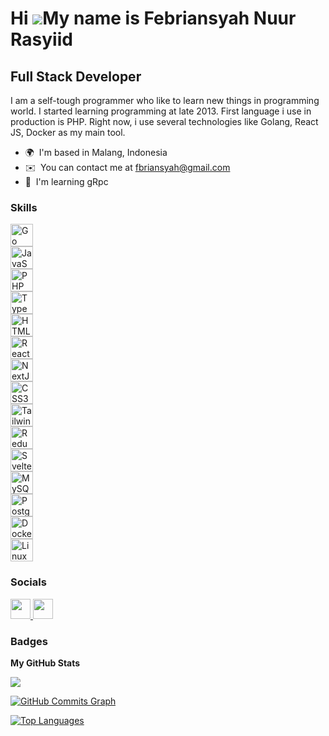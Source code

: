 Hi ![](https://user-images.githubusercontent.com/18350557/176309783-0785949b-9127-417c-8b55-ab5a4333674e.gif)My name is Febriansyah Nuur Rasyiid
================================================================================================================================================

Full Stack Developer
--------------------

I am a self-tough programmer who like to learn new things in programming world. I started learning programming at late 2013. First language i use in production is PHP. Right now, i use several technologies like Golang, React JS, Docker as my main tool.

* 🌍  I'm based in Malang, Indonesia
* ✉️  You can contact me at [fbriansyah@gmail.com](mailto:fbriansyah@gmail.com)
* 🧠  I'm learning gRpc

### Skills

<p align="left">
<div class="flex gap-x-1.5 flex-wrap gap-y-1.5">
    <div class="relative"><a href="https://go.dev/doc/" target="_blank" rel="noreferrer"><img
                src="https://raw.githubusercontent.com/danielcranney/readme-generator/main/public/icons/skills/go-colored.svg"
                alt="Go" width="36" height="36"></a></div>
    <div class="relative"><a href="https://developer.mozilla.org/en-US/docs/Web/JavaScript" target="_blank"
            rel="noreferrer"><img
                src="https://raw.githubusercontent.com/danielcranney/readme-generator/main/public/icons/skills/javascript-colored.svg"
                alt="JavaScript" width="36" height="36"></a></div>
    <div class="relative"><a href="https://www.php.net/" target="_blank" rel="noreferrer"><img
                src="https://raw.githubusercontent.com/danielcranney/readme-generator/main/public/icons/skills/php-colored.svg"
                alt="PHP" width="36" height="36"></a></div>
    <div class="relative"><a href="https://www.typescriptlang.org/" target="_blank" rel="noreferrer"><img
                src="https://raw.githubusercontent.com/danielcranney/readme-generator/main/public/icons/skills/typescript-colored.svg"
                alt="TypeScript" width="36" height="36"></a></div>
    <div class="relative"><a href="https://developer.mozilla.org/en-US/docs/Glossary/HTML5" target="_blank"
            rel="noreferrer"><img
                src="https://raw.githubusercontent.com/danielcranney/readme-generator/main/public/icons/skills/html5-colored.svg"
                alt="HTML5" width="36" height="36"></a></div>
    <div class="relative"><a href="https://reactjs.org/" target="_blank" rel="noreferrer"><img
                src="https://raw.githubusercontent.com/danielcranney/readme-generator/main/public/icons/skills/react-colored.svg"
                alt="React" width="36" height="36"></a></div>
    <div class="relative"><a href="https://nextjs.org/docs" target="_blank" rel="noreferrer"><img
                src="https://raw.githubusercontent.com/danielcranney/readme-generator/main/public/icons/skills/nextjs-colored-dark.svg"
                alt="NextJs" width="36" height="36"></a></div>
    <div class="relative"><a href="https://www.w3.org/TR/CSS/#css" target="_blank" rel="noreferrer"><img
                src="https://raw.githubusercontent.com/danielcranney/readme-generator/main/public/icons/skills/css3-colored.svg"
                alt="CSS3" width="36" height="36"></a></div>
    <div class="relative"><a href="https://tailwindcss.com/" target="_blank" rel="noreferrer"><img
                src="https://raw.githubusercontent.com/danielcranney/readme-generator/main/public/icons/skills/tailwindcss-colored.svg"
                alt="TailwindCSS" width="36" height="36"></a></div>
    <div class="relative"><a href="https://redux.js.org/" target="_blank" rel="noreferrer"><img
                src="https://raw.githubusercontent.com/danielcranney/readme-generator/main/public/icons/skills/redux-colored.svg"
                alt="Redux" width="36" height="36"></a></div>
    <div class="relative"><a href="https://svelte.dev/" target="_blank" rel="noreferrer"><img
                src="https://raw.githubusercontent.com/danielcranney/readme-generator/main/public/icons/skills/svelte-colored.svg"
                alt="Svelte" width="36" height="36"></a></div>
    <div class="relative"><a href="https://www.mysql.com/" target="_blank" rel="noreferrer"><img
                src="https://raw.githubusercontent.com/danielcranney/readme-generator/main/public/icons/skills/mysql-colored.svg"
                alt="MySQL" width="36" height="36"></a></div>
    <div class="relative"><a href="https://www.postgresql.org/" target="_blank" rel="noreferrer"><img
                src="https://raw.githubusercontent.com/danielcranney/readme-generator/main/public/icons/skills/postgresql-colored.svg"
                alt="PostgreSQL" width="36" height="36"></a></div>
    <div class="relative"><a href="https://www.docker.com/" target="_blank" rel="noreferrer"><img
                src="https://raw.githubusercontent.com/danielcranney/readme-generator/main/public/icons/skills/docker-colored.svg"
                alt="Docker" width="36" height="36"></a></div>
    <div class="relative"><a href="https://www.linux.org" target="_blank" rel="noreferrer"><img
                src="https://raw.githubusercontent.com/danielcranney/readme-generator/main/public/icons/skills/linux-colored.svg"
                alt="Linux" width="36" height="36"></a></div>
</div>
</p>


### Socials

<p align="left"> <a href="https://www.github.com/fbriansyah" target="_blank" rel="noreferrer"> <picture> <source media="(prefers-color-scheme: dark)" srcset="https://raw.githubusercontent.com/danielcranney/readme-generator/main/public/icons/socials/github-dark.svg" /> <source media="(prefers-color-scheme: light)" srcset="https://raw.githubusercontent.com/danielcranney/readme-generator/main/public/icons/socials/github.svg" /> <img src="https://raw.githubusercontent.com/danielcranney/readme-generator/main/public/icons/socials/github.svg" width="32" height="32" /> </picture> </a> <a href="https://www.linkedin.com/in/febrianrasyiid" target="_blank" rel="noreferrer"> <picture> <source media="(prefers-color-scheme: dark)" srcset="undefined" /> <source media="(prefers-color-scheme: light)" srcset="https://raw.githubusercontent.com/danielcranney/readme-generator/main/public/icons/socials/linkedin.svg" /> <img src="https://raw.githubusercontent.com/danielcranney/readme-generator/main/public/icons/socials/linkedin.svg" width="32" height="32" /> </picture> </a></p>

### Badges

<b>My GitHub Stats</b>

<a href="http://www.github.com/fbriansyah"><img src="https://github-readme-streak-stats.herokuapp.com/?user=fbriansyah&stroke=ffffff&background=1c1917&ring=0891b2&fire=0891b2&currStreakNum=ffffff&currStreakLabel=0891b2&sideNums=ffffff&sideLabels=ffffff&dates=ffffff&hide_border=true" /></a>

<a href="http://www.github.com/fbriansyah"><img src="https://github-readme-activity-graph.cyclic.app/graph?username=fbriansyah&bg_color=1c1917&color=ffffff&line=0891b2&point=ffffff&area_color=1c1917&area=true&hide_border=true&custom_title=GitHub%20Commits%20Graph" alt="GitHub Commits Graph" /></a>

<a href="https://github.com/fbriansyah" align="left"><img src="https://github-readme-stats.vercel.app/api/top-langs/?username=fbriansyah&langs_count=10&title_color=0891b2&text_color=ffffff&icon_color=0891b2&bg_color=1c1917&hide_border=true&locale=en&custom_title=Top%20%Languages" alt="Top Languages" /></a>
